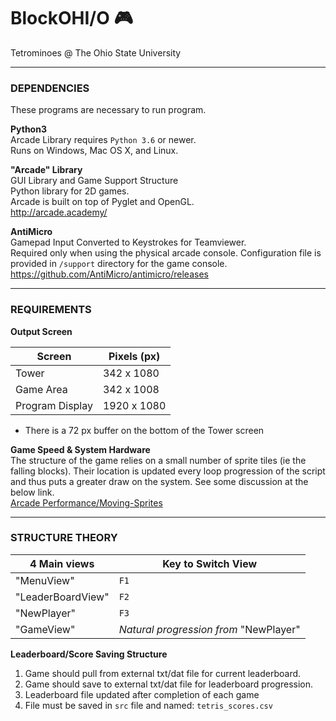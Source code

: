 # BlockOHI/O :video_game:
Tetrominoes @ The Ohio State University

---

### DEPENDENCIES  
These programs are necessary to run program.

**Python3**  
Arcade Library requires `Python 3.6` or newer.  
Runs on Windows, Mac OS X, and Linux.

**"Arcade" Library**  
GUI Library and Game Support Structure  
Python library for 2D games.   
Arcade is built on top of Pyglet and OpenGL.  
http://arcade.academy/  


**AntiMicro**  
Gamepad Input Converted to Keystrokes for Teamviewer.  
Required only when using the physical arcade console. Configuration file is provided in `/support` directory for the game console.
https://github.com/AntiMicro/antimicro/releases  

---

### REQUIREMENTS

**Output Screen**  

|Screen           | Pixels (px)|
|-----------------|------------|
|Tower            |342 x 1080  |  
|Game Area        |342 x 1008  |
|Program Display  |1920 x 1080 |
* There is a 72 px buffer on the bottom of the Tower screen  


**Game Speed & System Hardware**  
The structure of the game relies on a small number of sprite tiles (ie the falling blocks). Their location is updated every loop progression of the script and thus puts a greater draw on the system. See some discussion at the below link.  
[Arcade Performance/Moving-Sprites](https://arcade.academy/arcade_vs_pygame_performance.html#moving-sprites)

---

### STRUCTURE THEORY  

| 4 Main views    | Key to Switch View |  
|-----------------|--------------------|
|"MenuView"       |`F1`|
|"LeaderBoardView"|`F2`|
|"NewPlayer"      |`F3`|
|"GameView"       | *Natural progression from* "NewPlayer"|


**Leaderboard/Score Saving Structure**    
1. Game should pull from external txt/dat file for current leaderboard.  
2. Game should save to external txt/dat file for leaderboard progression.  
3. Leaderboard file updated after completion of each game  
4. File must be saved in `src` file and named: `tetris_scores.csv`


